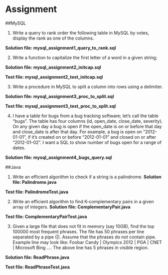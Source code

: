 # Assignment

##MySQL

1) Write a query to rank order the following table in MySQL by votes, display the rank as one of the columns.

**Solution file: mysql_assignment1_query_to_rank.sql**

2) Write a function to capitalize the first letter of a word in a given string;

**Solution file: mysql_assignment2_initcap.sql**

**Test file: mysql_assignment2_test_initcap.sql**

3) Write a procedure in MySQL to split a column into rows using a delimiter.

**Solution file: mysql_assignment3_proc_to_split.sql**

**Test file: mysql_assignment3_test_proc_to_split.sql**

4) I have a table for bugs from a bug tracking software; let’s call the table “bugs”. The table has four columns (id, open_date, close_date, severity). On any given day a bug is open if the open_date is on or before that day and close_date is after that day. For example, a bug is open on “2012-01-01”, if it’s created on or before “2012-01-01” and closed on or after “2012-01-02”. I want a SQL to show number of bugs open for a range of dates.

**Solution file: mysql_assignment4_bugs_query.sql**



##Java

1) Write an efficient algorithm to check if a string is a palindrome.
**Solution file: Palindrome.java**

**Test file: PalindromeTest.java**

2) Write an efficient algorithm to find K-complementary pairs in a given array of integers.
**Solution file: ComplementaryPair.java**

**Test file: ComplementaryPairTest.java**

3) Given a large file that does not fit in memory (say 10GB), find the top 100000 most frequent phrases. The file has 50 phrases per line separated by a pipe (|). Assume that the phrases do not contain pipe.
Example line may look like: Foobar Candy | Olympics 2012 | PGA | CNET | Microsoft Bing ….
The above line has 5 phrases in visible region.

**Solution file: ReadPhrase.java**

**Test file: ReadPhraseTest.java**
